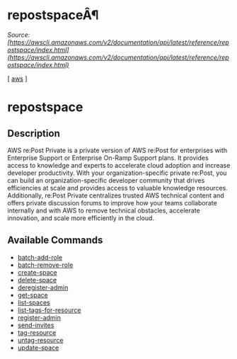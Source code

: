 # repostspaceÂ¶

*Source: [https://awscli.amazonaws.com/v2/documentation/api/latest/reference/repostspace/index.html](https://awscli.amazonaws.com/v2/documentation/api/latest/reference/repostspace/index.html)*

[ [aws](https://awscli.amazonaws.com/v2/documentation/api/latest/reference/index.html#cli-aws) ]

# repostspace

## Description

AWS re:Post Private is a private version of AWS re:Post for enterprises with Enterprise Support or Enterprise On-Ramp Support plans. It provides access to knowledge and experts to accelerate cloud adoption and increase developer productivity. With your organization-specific private re:Post, you can build an organization-specific developer community that drives efficiencies at scale and provides access to valuable knowledge resources. Additionally, re:Post Private centralizes trusted AWS technical content and offers private discussion forums to improve how your teams collaborate internally and with AWS to remove technical obstacles, accelerate innovation, and scale more efficiently in the cloud.

## Available Commands

- [batch-add-role](https://awscli.amazonaws.com/v2/documentation/api/latest/reference/repostspace/batch-add-role.html)
- [batch-remove-role](https://awscli.amazonaws.com/v2/documentation/api/latest/reference/repostspace/batch-remove-role.html)
- [create-space](https://awscli.amazonaws.com/v2/documentation/api/latest/reference/repostspace/create-space.html)
- [delete-space](https://awscli.amazonaws.com/v2/documentation/api/latest/reference/repostspace/delete-space.html)
- [deregister-admin](https://awscli.amazonaws.com/v2/documentation/api/latest/reference/repostspace/deregister-admin.html)
- [get-space](https://awscli.amazonaws.com/v2/documentation/api/latest/reference/repostspace/get-space.html)
- [list-spaces](https://awscli.amazonaws.com/v2/documentation/api/latest/reference/repostspace/list-spaces.html)
- [list-tags-for-resource](https://awscli.amazonaws.com/v2/documentation/api/latest/reference/repostspace/list-tags-for-resource.html)
- [register-admin](https://awscli.amazonaws.com/v2/documentation/api/latest/reference/repostspace/register-admin.html)
- [send-invites](https://awscli.amazonaws.com/v2/documentation/api/latest/reference/repostspace/send-invites.html)
- [tag-resource](https://awscli.amazonaws.com/v2/documentation/api/latest/reference/repostspace/tag-resource.html)
- [untag-resource](https://awscli.amazonaws.com/v2/documentation/api/latest/reference/repostspace/untag-resource.html)
- [update-space](https://awscli.amazonaws.com/v2/documentation/api/latest/reference/repostspace/update-space.html)
